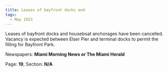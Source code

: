 ```yaml
---  
title: Leases of bayfront docks and  
tags:  
  - May 1923  
---  
```

  
Leases of bayfront docks and houseboat anchorages have been cancelled. Vacancy is expected between Elser Pier and terminal docks to permit the filling for Bayfront Park.  
  
Newspapers: **Miami Morning News or The Miami Herald**  
  
Page: **19**, Section: **N/A** 
